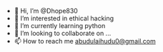 - 👋 Hi, I’m @Dhope830
- 👀 I’m interested in ethical hacking
- 🌱 I’m currently learning python
- 💞️ I’m looking to collaborate on ...
- 📫 How to reach me abudulaihudu0@gmail.com

<!---
Dhope830/Dhope830 is a ✨ special ✨ repository because its `README.md` (this file) appears on your GitHub profile.
You can click the Preview link to take a look at your changes.
--->
